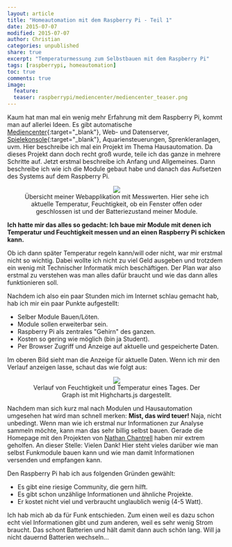```yaml
---
layout: article
title: "Homeautomation mit dem Raspberry Pi - Teil 1"
date: 2015-07-07
modified: 2015-07-07
author: Christian
categories: unpublished
share: true
excerpt: "Temperaturmessung zum Selbstbauen mit dem Raspberry Pi"
tags: [raspberrypi, homeautomation]
toc: true
comments: true
image:
  feature: 
  teaser: raspberrypi/mediencenter/mediencenter_teaser.png
---
```


Kaum hat man mal ein wenig mehr Erfahrung mit dem Raspberry Pi, kommt man auf allerlei Ideen. Es gibt automatische [Mediencenter](../Mediencenter){:target="_blank"}, Web- und Datenserver, [Spielekonsole](../Mediencenter_2){:target="_blank"}, Aquariensteuerungen, Sprenkleranlagen, uvm.
Hier beschreibe ich mal ein Projekt im Thema Hausautomation. Da dieses Projekt dann doch recht groß wurde, teile ich das ganze in mehrere Schritte auf. Jetzt erstmal beschreibe ich Anfang und Allgemeines. Dann beschreibe ich wie ich die Module gebaut habe und danach das Aufsetzen des Systems auf dem Raspberry Pi.

<figure style="text-align: center">
	<a href="{{ site.url }}/images/raspberrypi/homeautomation/rooms_overview.PNG">
		<img src="{{ site.url }}/images/raspberrypi/homeautomation/rooms_overview_small.png">
	</a>
	<figcaption>
		Übersicht meiner Webapplikation mit Messwerten.
		Hier sehe ich aktuelle Temperatur, Feuchtigkeit, ob ein Fenster offen oder geschlossen ist und der Batteriezustand meiner Module.
	</figcaption>
</figure>

**Ich hatte mir das alles so gedacht: Ich baue mir Module mit denen ich Temperatur und Feuchtigkeit messen und an einen Raspberry Pi schicken kann.**

Ob ich dann später Temperatur regeln kann/will oder nicht, war mir erstmal nicht so wichtig. Dabei wollte ich nicht zu viel Geld ausgeben und trotzdem ein wenig mit Technischer Informatik mich beschäftigen. Der Plan war also erstmal zu verstehen was man alles dafür braucht und wie das dann alles funktionieren soll.

Nachdem ich also ein paar Stunden mich im Internet schlau gemacht hab, hab ich mir ein paar Punkte aufgestellt:

* Selber Module Bauen/Löten.
* Module sollen erweiterbar sein.
* Raspberry Pi als zentrales "Gehirn" des ganzen.
* Kosten so gering wie möglich (bin ja Student).
* Per Browser Zugriff und Anzeige auf aktuelle und gespeicherte Daten.

Im oberen Bild sieht man die Anzeige für aktuelle Daten. Wenn ich mir den Verlauf anzeigen lasse, schaut das wie folgt aus:
<figure style="text-align: center">
	<a href="{{ site.url }}/images/raspberrypi/homeautomation/badezimmer_eintag.PNG">
		<img src="{{ site.url }}/images/raspberrypi/homeautomation/badezimmer_eintag_small.png">
	</a>
	<figcaption>
		Verlauf von Feuchtigkeit und Temperatur eines Tages. Der Graph ist mit Highcharts.js dargestellt.
	</figcaption>
</figure>


Nachdem man sich kurz mal nach Modulen und Hausautomation umgesehen hat wird man schnell merken: **Mist, das wird teuer!**
Naja, nicht unbedingt. Wenn man wie ich erstmal nur Informationen zur Analyse sammeln möchte, kann man das sehr billig selbst bauen.
Gerade die Homepage mit den Projekten von <a href="http://nathan.chantrell.net/">Nathan Chantrell</a> haben mir extrem geholfen. An dieser Stelle: Vielen Dank! Hier steht vieles darüber wie man selbst Funkmodule bauen kann und wie man damit Informationen versenden und empfangen kann.

Den Raspberry Pi hab ich aus folgenden Gründen gewählt: 
* Es gibt eine riesige Community, die gern hilft.
* Es gibt schon unzählige Informationen und ähnliche Projekte.
* Er kostet nicht viel und verbraucht unglaublich wenig (4-5 Watt).

Ich hab mich ab da für Funk entschieden. Zum einen weil es dazu schon echt viel Informationen gibt und zum anderen, weil es sehr wenig Strom braucht. Das schont Batterien und hält damit dann auch schön lang. Will ja nicht dauernd Batterien wechseln...

